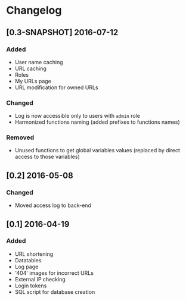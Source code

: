 Changelog
=========
[0.3-SNAPSHOT] 2016-07-12
-------------------------
### Added
- User name caching
- URL caching
- Roles
- My URLs page
- URL modification for owned URLs

### Changed
- Log is now accessible only to users with `admin` role
- Harmonized functions naming (added prefixes to functions names)

### Removed
- Unused functions to get global variables values (replaced by direct access to those variables)

[0.2] 2016-05-08
----------------
### Changed
- Moved access log to back-end

[0.1] 2016-04-19
----------------
### Added
- URL shortening
- Datatables
- Log page
- '404' images for incorrect URLs
- External IP checking
- Login tokens
- SQL script for database creation
